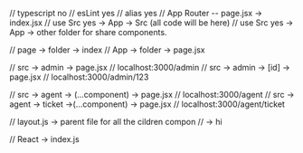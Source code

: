 // typescript no
// esLint yes
// alias yes
// App Router -- page.jsx -> index.jsx
// use Src yes -> App -> Src (all code will be here)
// use Src yes -> App -> other folder for share components.

// page -> folder -> index
// App -> folder -> page.jsx

// src -> admin -> page.jsx // localhost:3000/admin
// src -> admin -> [id] -> page.jsx // localhost:3000/admin/123

// src -> agent -> (...component) -> page.jsx // localhost:3000/agent
// src -> agent -> ticket ->(...component) -> page.jsx // localhost:3000/agent/ticket

// layout.js -> parent file for all the cildren compon
// -> hi

// React -> index.js
